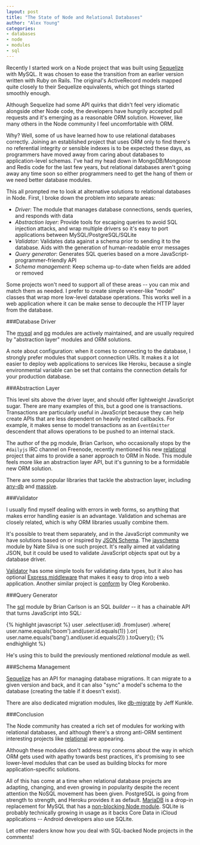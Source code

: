 ```yaml
---
layout: post
title: "The State of Node and Relational Databases"
author: "Alex Young"
categories: 
- databases
- node
- modules
- sql
---
```


Recently I started work on a Node project that was built using [Sequelize](http://www.sequelizejs.com/) with MySQL.  It was chosen to ease the transition from an earlier version written with Ruby on Rails.  The original's ActiveRecord models mapped quite closely to their Sequelize equivalents, which got things started smoothly enough.

Although Sequelize had some API quirks that didn't feel very idiomatic alongside other Node code, the developers have hungrily accepted pull requests and it's emerging as a reasonable ORM solution.  However, like many others in the Node community I feel uncomfortable with ORM.

Why?  Well, some of us have learned how to use relational databases correctly.  Joining an established project that uses ORM only to find there's no referential integrity or sensible indexes is to be expected these days, as programmers have moved away from caring about databases to application-level schemas.  I've had my head down in MongoDB/Mongoose and Redis code for the last few years, but relational databases aren't going away any time soon so either programmers need to get the hang of them or we need better database modules.

This all prompted me to look at alternative solutions to relational databases in Node.  First, I broke down the problem into separate areas:

* *Driver*: The module that manages database connections, sends queries, and responds with data
* *Abstraction layer*: Provide tools for escaping queries to avoid SQL injection attacks, and wrap multiple drivers so it's easy to port applications between MySQL/PostgreSQL/SQLite
* *Validator*: Validates data against a schema prior to sending it to the database.  Aids with the generation of human-readable error messages
* *Query generator*: Generates SQL queries based on a more JavaScript-programmer-friendly API
* *Schema management*: Keep schema up-to-date when fields are added or removed

Some projects won't need to support all of these areas -- you can mix and match them as needed.  I prefer to create simple veneer-like "model" classes that wrap more low-level database operations.  This works well in a web application where it can be make sense to decouple the HTTP layer from the database.

###Database Driver

The [mysql](https://npmjs.org/package/mysql) and [pg](https://npmjs.org/package/pg) modules are actively maintained, and are usually required by "abstraction layer" modules and ORM solutions.

A note about configuration: when it comes to connecting to the database, I strongly prefer modules that support connection URIs.  It makes it a lot easier to deploy web applications to services like Heroku, because a single environmental variable can be set that contains the connection details for your production database.

###Abstraction Layer

This level sits above the driver layer, and should offer lightweight JavaScript sugar.  There are many examples of this, but a good one is transactions.  Transactions are particularly useful in JavaScript because they can help create APIs that are less dependent on heavily nested callbacks.  For example, it makes sense to model transactions as an `EventEmitter` descendent that allows operations to be pushed to an internal stack.

The author of the pg module, Brian Carlson, who occasionally stops by the `#dailyjs` IRC channel on Freenode, recently mentioned his new [relational](https://npmjs.org/package/relational) project that aims to provide a saner approach to ORM in Node.  This module feels more like an abstraction layer API, but it's gunning to be a formidable new ORM solution.

There are some popular libraries that tackle the abstraction layer, including [any-db](https://npmjs.org/package/any-db) and [massive](https://npmjs.org/package/massive).

###Validator

I usually find myself dealing with errors in web forms, so anything that makes error handling easier is an advantage.  Validation and schemas are closely related, which is why ORM libraries usually combine them.

It's possible to treat them separately, and in the JavaScript community we have solutions based on or inspired by [JSON Schema](http://json-schema.org/).  The [jayschema](https://npmjs.org/package/jayschema) module by Nate Silva is one such project.  It's really aimed at validating JSON, but it could be used to validate JavaScript objects spat out by a database driver.

[Validator](https://npmjs.org/package/validator) has some simple tools for validating data types, but it also has optional [Express middleware](https://github.com/ctavan/express-validator) that makes it easy to drop into a web application.  Another similar project is [conform](https://npmjs.org/package/conform) by Oleg Korobenko.

###Query Generator

The [sql](https://npmjs.org/package/sql) module by Brian Carlson is an SQL _builder_ -- it has a chainable API that turns JavaScript into SQL:

{% highlight javascript %}
user
  .select(user.id)
  .from(user)
  .where(
    user.name.equals('boom').and(user.id.equals(1))
  ).or(
    user.name.equals('bang').and(user.id.equals(2))
  ).toQuery();
{% endhighlight %}

He's using this to build the previously mentioned _relational_ module as well.

###Schema Management

[Sequelize](http://www.sequelizejs.com/) has an API for managing database migrations.  It can migrate to a given version and back, and it can also "sync" a model's schema to the database (creating the table if it doesn't exist).

There are also dedicated migration modules, like [db-migrate](https://npmjs.org/package/db-migrate) by Jeff Kunkle.

###Conclusion

The Node community has created a rich set of modules for working with relational databases, and although there's a strong anti-ORM sentiment interesting projects like [relational](https://npmjs.org/package/relational) are appearing.

Although these modules don't address my concerns about the way in which ORM gets used with apathy towards best practices, it's promising to see lower-level modules that can be used as building blocks for more application-specific solutions.

All of this has come at a time when relational database projects are adapting, changing, and even growing in popularity despite the recent attention the NoSQL movement has been given.  PostgreSQL is going from strength to strength, and Heroku provides it as default.  [MariaDB](https://mariadb.org/) is a drop-in replacement for MySQL that has a [non-blocking Node module](https://npmjs.org/package/mariasql).  SQLite is probably technically growing in usage as it backs Core Data in iCloud applications -- Android developers also use SQLite.

Let other readers know how you deal with SQL-backed Node projects in the comments!
